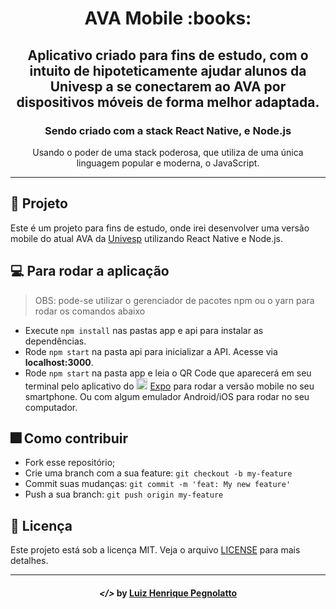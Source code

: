 <h1 align="center">
    AVA Mobile :books:
</h1>

<h2 align="center">Aplicativo criado para fins de estudo, com o intuito de hipoteticamente ajudar alunos da Univesp a se conectarem ao AVA por dispositivos móveis de forma melhor adaptada.</h2>

<h3 align="center"> Sendo criado com a stack React Native, e Node.js</h3>

<p align="center"> Usando o poder de uma stack poderosa, que utiliza de uma única linguagem popular e moderna, o JavaScript.</p>

---

## :triangular_ruler: Projeto

Este é um projeto para fins de estudo, onde irei desenvolver uma versão mobile do atual AVA da [Univesp](https://univesp.br/) utilizando React Native e Node.js.

## :computer: Para rodar a aplicação

> OBS: pode-se utilizar o gerenciador de pacotes npm ou o yarn para rodar os comandos abaixo

- Execute `npm install` nas pastas app e api para instalar as dependências.
- Rode `npm start` na pasta api para inicializar a API. Acesse via **localhost:3000**.
- Rode `npm start` na pasta app e leia o QR Code que aparecerá em seu terminal pelo aplicativo do <img src="https://imgur.com/qD2XSI0.png" height="18" widht="18"> [Expo](https://expo.io/) para rodar a versão mobile no seu smartphone. Ou com algum emulador Android/iOS para rodar no seu computador.

## :fireworks: Como contribuir

- Fork esse repositório;
- Crie uma branch com a sua feature: `git checkout -b my-feature`
- Commit suas mudanças: `git commit -m 'feat: My new feature'`
- Push a sua branch: `git push origin my-feature`

## :memo: Licença

Este projeto está sob a licença MIT. Veja o arquivo [LICENSE](LICENSE) para mais detalhes.

---

<h4 align="center"> <em>&lt;/&gt;</em> by <a href="https://github.com/lhpegnolatto" target="_blank">Luiz Henrique Pegnolatto</a> </h4>
